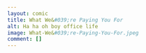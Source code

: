 ```yaml
---
layout: comic
title: What We&#039;re Paying You For
alt: Ha ha oh boy office life
image: What-We&#039;re-Paying-You-For.jpeg
comment: []
---
```

